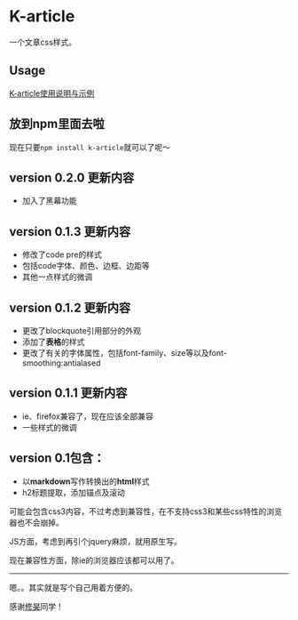 # K-article
一个文章css样式。

## Usage

[K-article使用说明与示例](http://Kinice.github.io/K-article)

## 放到npm里面去啦

现在只要`npm install k-article`就可以了呢～

## version 0.2.0 更新内容

* 加入了黑幕功能

## version 0.1.3 更新内容

* 修改了code pre的样式
* 包括code字体、颜色、边框、边距等
* 其他一点样式的微调

## version 0.1.2 更新内容

* 更改了blockquote引用部分的外观
* 添加了**表格**的样式
* 更改了有关的字体属性，包括font-family、size等以及font-smoothing:antialased

## version 0.1.1 更新内容

* ie、firefox兼容了，现在应该全部兼容
* 一些样式的微调

## version 0.1包含：
* 以**markdown**写作转换出的**html**样式
* h2标题提取，添加锚点及滚动

可能会包含css3内容，不过考虑到兼容性，在不支持css3和某些css特性的浏览器也不会崩掉。

JS方面，考虑到再引个jquery麻烦，就用原生写。

现在兼容性方面，除ie的浏览器应该都可以用了。


***

嗯。。其实就是写个自己用着方便的。

感谢[修昊](https://github.com/Svtter)同学！
